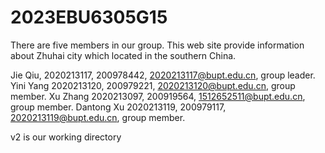 # 2023EBU6305G15
There are five members in our group.
This web site provide information about Zhuhai city which located in the southern China.

  Jie Qiu, 2020213117, 200978442, 2020213117@bupt.edu.cn, group leader.
  Yini Yang 2020213120, 200979221, 2020213120@bupt.edu.cn, group member.
  Xu Zhang 2020213097, 200919564, 1512652511@bupt.edu.cn, group member.
  Dantong Xu 2020213119, 200979117, 2020213119@bupt.edu.cn, group member.

v2 is our working directory
